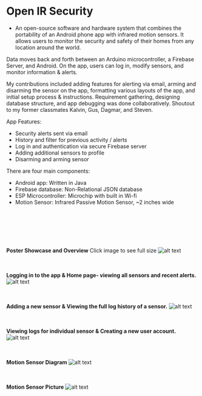 # Open IR Security

* An open-source software and hardware system that combines the portability of an Android phone app with infrared motion sensors. It allows users to monitor the security and safety of their homes from any location around the world.

Data moves back and forth between an Arduino microcontroller, a Firebase Server, and Android. On the app, users can log in, modify sensors, and monitor information & alerts. 

My contributions included adding features for alerting via email, arming and disarming the sensor on the app, formatting various layouts of the app, and initial setup process & instructions. Requirement gathering, designing database structure, and app debugging was done collaboratively.
Shoutout to my former classmates Kalvin, Gus, Dagmar, and Steven.


App Features:
 * Security alerts sent via email
 * History and filter for previous activity / alerts
 * Log in and authentication via secure Firebase server
 * Adding additional sensors to profile
  * Disarming and arming sensor 

There are four main components: 
  * Android app: Written in Java
  * Firebase database: Non-Relational JSON database
  * ESP Microcontroller: Microchip with built in Wi-fi
  * Motion Sensor: Infrared Passive Motion Sensor, ~2 inches wide
  
  
<br/>



  <br/> <br/> <br/>

**Poster Showcase and Overview** Click image to see full size
![alt text](https://raw.githubusercontent.com/prestondcarroll/projects/master/Open_IR_Security_Android_App/photos/CSCI%20412%20-%20Mobile%20Device%20Poster.jpg)
  <br/> <br/> <br/>

**Logging in to the app & Home page- viewing all sensors and recent alerts.**
![alt text](https://raw.githubusercontent.com/prestondcarroll/projects/master/Open_IR_Security_Android_App/photos/screen_shots_1.png)
  <br/> <br/> <br/>

**Adding a new sensor & Viewing the full log history of a sensor.**
![alt text](https://raw.githubusercontent.com/prestondcarroll/projects/master/Open_IR_Security_Android_App/photos/screenshots_2.png)
  <br/> <br/> <br/>

**Viewing logs for individual sensor & Creating a new user account.**
![alt text](https://raw.githubusercontent.com/prestondcarroll/projects/master/Open_IR_Security_Android_App/photos/screenshots_3.png)
  <br/> <br/> <br/>

**Motion Sensor Diagram**
![alt text](https://raw.githubusercontent.com/prestondcarroll/projects/master/Open_IR_Security_Android_App/photos/motion_sensor.png)
  <br/> <br/> <br/>

**Motion Sensor Picture**
![alt text](https://raw.githubusercontent.com/prestondcarroll/projects/master/Open_IR_Security_Android_App/photos/motion_sensor_pic.jpg)
  <br/> <br/> <br/>
